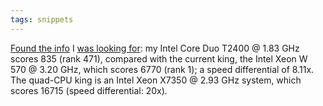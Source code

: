 ```yaml
---
tags: snippets
---
```


[Found the info](http://www.cpubenchmark.net/cpu_list.php) I [was looking for](/twitter/74): my Intel Core Duo T2400 @ 1.83 GHz scores 835 (rank 471), compared with the current king, the Intel Xeon W 570 @ 3.20 GHz, which scores 6770 (rank 1); a speed differential of 8.11x. The quad-CPU king is an Intel Xeon X7350 @ 2.93 GHz system, which scores 16715 (speed differential: 20x).
